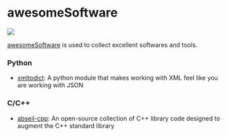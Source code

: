 # awesomeSoftware

![](https://user-images.githubusercontent.com/5803001/37886888-d361e980-30f0-11e8-913b-6fbfce98ab77.jpeg)

[awesomeSoftware](https://parg.co/bh01) is used to collect excellent softwares and tools.

### Python
- [xmltodict](https://github.com/martinblech/xmltodict): A python module that makes working with XML feel like you are working with JSON

### C/C++
- [abseil-cpp](https://github.com/abseil/abseil-cpp): An open-source collection of C++ library code designed to augment the C++ standard library
